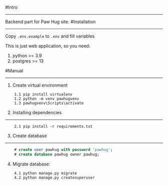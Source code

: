 #Intro
<hr />

Backend part for Paw Hug site.
#Installation
<hr />

Copy `.env.example` to `.env` and fill variables

This is just web application, so you need:

1. python >= 3.9
2. postgres >= 13

#Manual
<hr />

1. Create virtual environment
```
    1.1 pip install virtualenv
    1.2 python -m venv pawhugvenv
    1.3 pawhugvenv\Scripts\activate
```
2. Installing dependencies
<hr />

```
    2.1 pip install -r requirements.txt
```
3. Create database
<hr />

```sql
    # create user pawhug with password 'pawhug';
    # create database pawhug owner pawhug;
```

4. Migrate database:
```
    4.1 python manage.py migrate
    4.2 python manage.py createsuperuser
```
